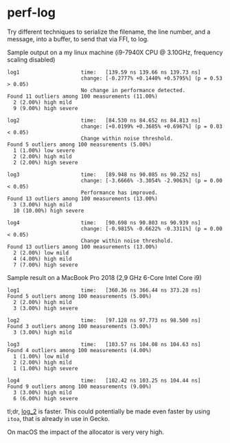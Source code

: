 # perf-log

Try different techniques to serialize the filename, the line number, and a message, into a buffer, to send that via FFI, to log.

Sample output on a my linux machine (i9-7940X CPU @ 3.10GHz, frequency scaling disabled)


```
log1                    time:   [139.59 ns 139.66 ns 139.73 ns]                 
                        change: [-0.2777% +0.1440% +0.5795%] (p = 0.53 > 0.05)
                        No change in performance detected.
Found 11 outliers among 100 measurements (11.00%)
  2 (2.00%) high mild
  9 (9.00%) high severe

log2                    time:   [84.530 ns 84.652 ns 84.813 ns]                 
                        change: [+0.0199% +0.3685% +0.6967%] (p = 0.03 < 0.05)
                        Change within noise threshold.
Found 5 outliers among 100 measurements (5.00%)
  1 (1.00%) low severe
  2 (2.00%) high mild
  2 (2.00%) high severe

log3                    time:   [89.948 ns 90.085 ns 90.252 ns]                 
                        change: [-3.6666% -3.3054% -2.9063%] (p = 0.00 < 0.05)
                        Performance has improved.
Found 13 outliers among 100 measurements (13.00%)
  3 (3.00%) high mild
  10 (10.00%) high severe

log4                    time:   [90.698 ns 90.803 ns 90.939 ns]                 
                        change: [-0.9815% -0.6622% -0.3311%] (p = 0.00 < 0.05)
                        Change within noise threshold.
Found 13 outliers among 100 measurements (13.00%)
  2 (2.00%) low mild
  4 (4.00%) high mild
  7 (7.00%) high severe
```

Sample result on a MacBook Pro 2018 (2,9 GHz 6-Core Intel Core i9)

```
log1                    time:   [360.36 ns 366.44 ns 373.28 ns]                 
Found 5 outliers among 100 measurements (5.00%)
  2 (2.00%) high mild
  3 (3.00%) high severe

log2                    time:   [97.128 ns 97.773 ns 98.500 ns]                 
Found 3 outliers among 100 measurements (3.00%)
  3 (3.00%) high mild

log3                    time:   [103.57 ns 104.08 ns 104.63 ns]                 
Found 4 outliers among 100 measurements (4.00%)
  1 (1.00%) low mild
  2 (2.00%) high mild
  1 (1.00%) high severe

log4                    time:   [102.42 ns 103.25 ns 104.44 ns]                 
Found 9 outliers among 100 measurements (9.00%)
  3 (3.00%) high mild
  6 (6.00%) high severe
```


tl;dr, [log_2](https://github.com/padenot/perf-log/blob/master/src/lib.rs#L120-L139) is
faster. This could potentially be made even faster by using `itoa`, that is
already in use in Gecko.

On macOS the impact of the allocator is very very high.
